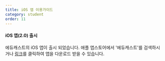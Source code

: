 ```yaml
---
title: iOS 앱 이용가이드
category: student
order: 11
---
```

#### iOS 앱(2.0) 출시
에듀캐스트의 iOS 앱이 출시 되었습니다.
애플 앱스토어에서 '에듀캐스트'를 검색하시거나 [링크](https://itunes.apple.com/kr/app/educast-learning-platform/id1098479953)를 클릭하여 앱을 다운로드 받을 수 있습니다.
